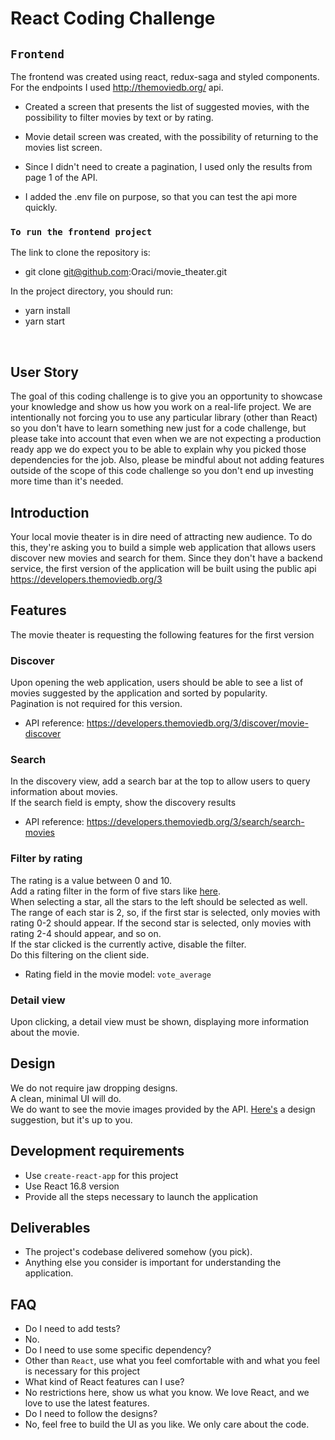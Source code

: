 # React Coding Challenge

## `Frontend`
The frontend was created using react, redux-saga and styled components. For the endpoints I used http://themoviedb.org/ api.

- Created a screen that presents the list of suggested movies, with the possibility to filter movies by text or by rating.

- Movie detail screen was created, with the possibility of returning to the movies list screen.

- Since I didn't need to create a pagination, I used only the results from page 1 of the API.

- I added the .env file on purpose, so that you can test the api more quickly.

### `To run the frontend project`

The link to clone the repository is:

- git clone git@github.com:Oraci/movie_theater.git

In the project directory, you should run:

 - yarn install
 - yarn start

&nbsp;
&nbsp;
&nbsp;
&nbsp;
## User Story

The goal of this coding challenge is to give you an opportunity to showcase
your knowledge and show us how you work on a real-life project.
We are intentionally not forcing you to use any particular library (other
than React) so you don't have to learn something new just for a code
challenge, but please take into account that even when we are not expecting a
production ready app we do expect you to be able to explain why you picked
those dependencies for the job.
Also, please be mindful about not adding features outside of the scope of
this code challenge so you don't end up investing more time than it's needed.
## Introduction
Your local movie theater is in dire need of attracting new audience.
To do this, they're asking you to build a simple web application that allows
users discover new movies and search for them.
Since they don't have a backend service, the first version of the application
will be built using the public api https://developers.themoviedb.org/3
## Features
The movie theater is requesting the following features for the first version
### Discover
Upon opening the web application, users should be able to see a list of
movies suggested by the application and sorted by popularity.
<br>
Pagination is not required for this version.
- API reference: https://developers.themoviedb.org/3/discover/movie-discover
### Search
In the discovery view, add a search bar at the top to allow users to query
information about movies.
<br>
If the search field is empty, show the discovery results
- API reference: https://developers.themoviedb.org/3/search/search-movies
### Filter by rating
The rating is a value between 0 and 10.
<br>
Add a rating filter in the form of five stars like
[here](https://dribbble.com/shots/1053518-Filters).
<br>
When selecting a star, all the stars to the left should be selected as well.
<br>
The range of each star is 2, so, if the first star is selected, only movies
with rating 0-2 should appear. If the second star is selected, only movies
with rating 2-4 should appear, and so on.
<br>
If the star clicked is the currently active, disable the filter.
<br>
Do this filtering on the client side.
- Rating field in the movie model: `vote_average`
### Detail view
Upon clicking, a detail view must be shown, displaying more information about
the movie.
## Design
We do not require jaw dropping designs.
<br>
A clean, minimal UI will do.
<br>
We do want to see the movie images provided by the API.
[Here's](https://dribbble.com/shots/1682568-Flixus-HomepageWIP/attachments/266476) a design suggestion, but it's up to you.
## Development requirements
- Use `create-react-app` for this project
- Use React 16.8 version
- Provide all the steps necessary to launch the application
## Deliverables
- The project's codebase delivered somehow (you pick).
- Anything else you consider is important for understanding the application.
## FAQ
- Do I need to add tests?
 - No.
- Do I need to use some specific dependency?
 - Other than `React`, use what you feel comfortable with and what you feel
is necessary for this project
- What kind of React features can I use?
 - No restrictions here, show us what you know. We love React, and we love
to use the latest features.
- Do I need to follow the designs?
 - No, feel free to build the UI as you like. We only care about the code.

